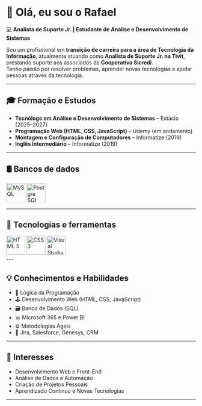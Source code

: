 # 👋 Olá, eu sou o **Rafael**

💻 **Analista de Suporte Jr. | Estudante de Análise e Desenvolvimento de Sistemas**

Sou um profissional em **transição de carreira para a área de Tecnologia da Informação**, atualmente atuando como **Analista de Suporte Jr. na Tivit**, prestando suporte aos associados da **Cooperativa Sicredi**.  
Tenho paixão por resolver problemas, aprender novas tecnologias e ajudar pessoas através da tecnologia.

---

## 🎓 Formação e Estudos

- **Tecnólogo em Análise e Desenvolvimento de Sistemas** – Estácio (2025–2027)  
- **Programação Web (HTML, CSS, JavaScript)** – Udemy (em andamento)  
- **Montagem e Configuração de Computadores** – Informatize (2019)  
- **Inglês Intermediário** – Informatize (2019)

---

## 🛢️ Bancos de dados

<div>
  <img src="https://cdn.jsdelivr.net/gh/devicons/devicon@latest/icons/mysql/mysql-original-wordmark.svg" width="50" height="50" alt="MySQL"/>
  <img src="https://cdn.jsdelivr.net/gh/devicons/devicon@latest/icons/postgresql/postgresql-original-wordmark.svg" width="50" height="50" alt="Postgre SQL"/>
</div>

---
## 🧰 Tecnologias e ferramentas

<div>
  <img src="https://cdn.jsdelivr.net/gh/devicons/devicon/icons/html5/html5-original.svg" width="50" height="50" alt="HTML 5"/>
  <img src="https://cdn.jsdelivr.net/gh/devicons/devicon/icons/css3/css3-original.svg" width="50" height="50" alt="CSS 3"/>
  <img src="https://cdn.jsdelivr.net/gh/devicons/devicon/icons/vscode/vscode-original.svg" width="50" height="50" alt="Visual Studio Code"/>
</div>
---

## 💡 Conhecimentos e Habilidades

- 🧠 Lógica da Programação  
- 🕹️ Desenvolvimento Web (HTML, CSS, JavaScript)  
- 🗃️ Banco de Dados (SQL)  
- 📊 Microsoft 365 e Power BI  
- ⚙️ Metodologias Ágeis  
- 🧩 Jira, Salesforce, Genesys, CRM  

---

## 🚀 Interesses

- Desenvolvimento Web e Front-End  
- Análise de Dados e Automação  
- Criação de Projetos Pessoais  
- Aprendizado Contínuo e Novas Tecnologias  

---


